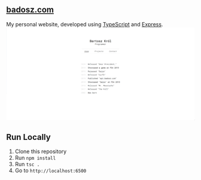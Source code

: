[**badosz.com**](https://badosz.com)
-
My personal website, developed using [TypeScript](https://www.typescriptlang.org/) and [Express](https://expressjs.com/).<br>
<img src="assets/screenshot.png" alt="Screenshot">

**Run Locally**
-
1. Clone this repository
2. Run `npm install`
3. Run `tsc .`
4. Go to `http://localhost:6500`